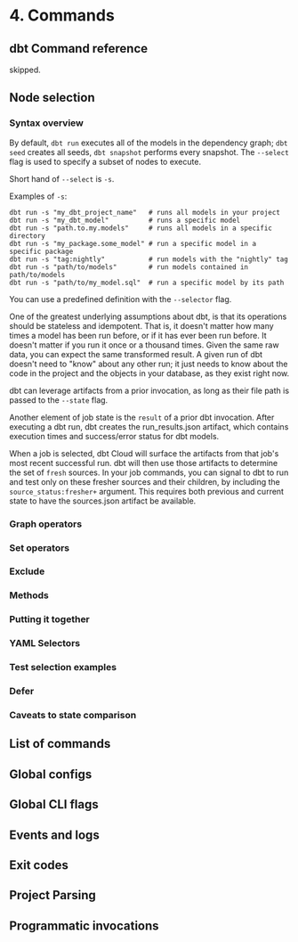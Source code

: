 # 4. Commands
## dbt Command reference
skipped.

## Node selection
### Syntax overview
By default, `dbt run` executes all of the models in the dependency graph; `dbt seed` creates all seeds, `dbt snapshot` performs every snapshot. The `--select` flag is used to specify a subset of nodes to execute.

Short hand of `--select` is `-s`. 

Examples of `-s`:
```
dbt run -s "my_dbt_project_name"   # runs all models in your project
dbt run -s "my_dbt_model"          # runs a specific model
dbt run -s "path.to.my.models"     # runs all models in a specific directory
dbt run -s "my_package.some_model" # run a specific model in a specific package
dbt run -s "tag:nightly"           # run models with the "nightly" tag
dbt run -s "path/to/models"        # run models contained in path/to/models
dbt run -s "path/to/my_model.sql"  # run a specific model by its path
```

You can use a predefined definition with the `--selector` flag.

One of the greatest underlying assumptions about dbt, is that its operations should be stateless and idempotent. That is, it doesn't matter how many times a model has been run before, or if it has ever been run before. It doesn't matter if you run it once or a thousand times. Given the same raw data, you can expect the same transformed result. A given run of dbt doesn't need to "know" about any other run; it just needs to know about the code in the project and the objects in your database, as they exist right now.

dbt can leverage artifacts from a prior invocation, as long as their file path is passed to the `--state` flag. 

Another element of job state is the `result` of a prior dbt invocation. After executing a dbt run, dbt creates the run_results.json artifact, which contains execution times and success/error status for dbt models. 

When a job is selected, dbt Cloud will surface the artifacts from that job's most recent successful run. dbt will then use those artifacts to determine the set of `fresh` sources. In your job commands, you can signal to dbt to run and test only on these fresher sources and their children, by including the `source_status:fresher+` argument. This requires both previous and current state to have the sources.json artifact be available. 

### Graph operators


### Set operators


### Exclude


### Methods


### Putting it together


### YAML Selectors


### Test selection examples


### Defer


### Caveats to state comparison

## List of commands



## Global configs



## Global CLI flags



## Events and logs



## Exit codes



## Project Parsing



## Programmatic invocations













